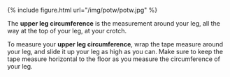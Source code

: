 {% include figure.html url="/img/potw/potw.jpg" %}

The **upper leg circumference** is the measurement around your leg, all the way at the top of your leg, at your crotch.

To measure your **upper leg circumference**, wrap the tape measure around your leg, 
and slide it up your leg as high as you can. Make sure to keep the tape measure horizontal to the floor as you measure the circumference of your leg.

